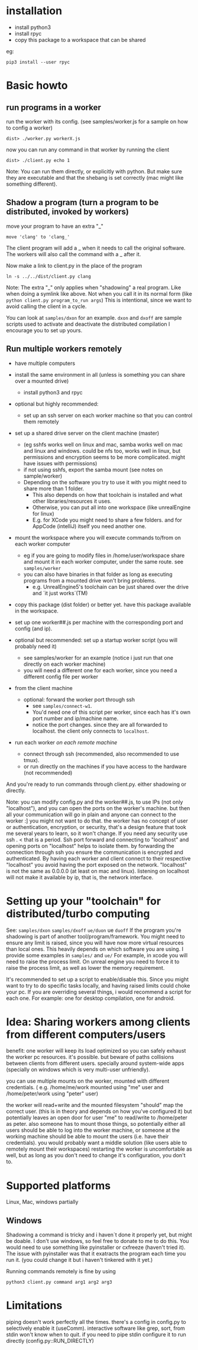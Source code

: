 # installation

* install python3
* install rpyc
* copy this package to a workspace that can be shared
    
eg:
    
    pip3 install --user rpyc 

# Basic howto

## run programs in a worker

run the worker with its config. (see samples/worker.js for a sample on how to config a worker)

    dist> ./worker.py workerX.js

now you can run any command in that worker by running the client

    dist> ./client.py echo 1

Note:
  You can run them directly, or explicitly with python.
  But make sure they are executable and that the shebang is set correctly (mac might like something different).

## Shadow a program (turn a program to be distributed, invoked by workers)

move your program to have an extra "_"

    move 'clang' to 'clang_'

The client program will add a _ when it needs to call the original software.
The workers will also call the command with a _ after it.

Now make a link to client.py in the place of the program

    ln -s ../../dist/client.py clang

Note: The extra "_" only applies when "shadowing" a real program. Like when doing a symlink like above.
Not when you call it in its normal form (like `python client.py program_to_run args`)
This is intentional, since we want to avoid calling the client in a cycle.

You can look at `samples/dxon` for an example.
`dxon` and `dxoff` are sample scripts used to activate and deactivate the distributed compilation
I encourage you to set up yours.

## Run multiple workers remotely 

* have multiple computers
* install the same environment in all (unless is something you can share over a mounted drive)
  * install python3 and rpyc
* optional but highly recommended:
  * set up an ssh server on each worker machine so that you can control them remotely
* set up a shared drive server on the client machine (master)
  * (eg sshfs works well on linux and mac, samba works well on mac and linux and windows. 
    could be nfs too, works well in linux, but permissions and encryption seems to be more complicated. might have issues with permissions)
  * if not using sshfs, export the samba mount (see notes on sample/worker)
  * Depending on the software you try to use it with you might need to share more than 1 folder.
    * This also depends on how that toolchain is installed and what other libraries/resources it uses.
    * Otherwise, you can put all into one workspace (like unrealEngine for linux)
    * E.g. for XCode you might need to share a few folders. and for AppCode (intelliJ) itself you need another one. 
* mount the workspace where you will execute commands to/from on each worker computer
  * eg if you are going to modify files in /home/user/workspace share and mount it in each worker computer,
    under the same route. see `samples/worker`
  * you can also have binaries in that folder as long as executing programs from a mounted drive won't bring problems.
    * e.g. UnrealEngine5's toolchain can be just shared over the drive and ´it just works´(TM)
* copy this package (dist folder) or better yet. have this package available in the workspace.
* set up one worker##.js per machine with the corresponding port and config (and ip). 
* optional but recommended: set up a startup worker script (you will probably need it)
  * see samples/worker for an example (notice i just run that one directly on each worker machine)
  * you will need a different one for each worker, since you need a different config file per worker

* from the client machine
    * optional: forward the worker port through ssh
      * see `samples/connect-w1`. 
      * You'd need one of this script per worker, since each has it's own port number and ip/machine name.
      * notice the port changes. since they are all forwarded to localhost. the client only connects to `localhost`.

* run each worker _on each remote machine_ 
  * connect through ssh (recommended, also recommended to use tmux).
  * or run directly on the machines if you have access to the hardware (not recommended)

And you're ready to run commands through client.py. either shadowing or directly.

Note:
you can modify config.py and the worker##.js, to use IPs (not only "localhost"), and you can open the ports on the worker's machine.
but then all your communication will go in plain and anyone can connect to the worker :] you might not want to do that.
the worker has no concept of user or authentication, encryption, or security, that's a design feature that took me several years to learn, so it won't change.
If you need any security use ssh . < that is a period.
Ssh port forward and connecting to "localhost" and opening ports on "localhost" helps to isolate them.
by forwarding the connection through ssh you ensure the communication is encrypted and authenticated.
By having each worker and client connect to their respective "localhost" you avoid having the port exposed on the network.
"localhost" is not the same as 0.0.0.0 (at least on mac and linux).
listening on localhost will not make it available by ip, that is, the network interface.


# Setting up your "toolchain" for distributed/turbo computing

See: `samples/dxon` `samples/dxoff` `ue/duon` ue `duoff`
If the program you're shadowing is part of another tool/program/framework.
You might need to ensure any limit is raised, since you will have now more virtual resources than local ones.
This heavily depends on which software you are using. I provide some examples in `samples/` and `ue/`
For example, in xcode you will need to raise the process limit.
On unreal engine you need to force it to raise the process limit, as well as lower the memory requirement.

It's recommended to set up a script to enable/disable this. Since you might want to try to do specific tasks locally, and having raised limits could choke your pc.
If you are overriding several things, i would recommend a script for each one. For example: one for desktop compilation, one for android.


# Idea: Sharing workers among clients from different computers/users

benefit: one worker will keep its load optimized so you can safely exhaust the worker pc resources.
it's possible.
but beware of paths collisions between clients from different users.
specially around system-wide apps (specially on windows which is very multi-user unfriendly).

you can use multiple mounts on the worker, mounted with different credentials. 
( e.g.
/home/me/work mounted using "me" user
and /home/peter/work using "peter" user)

the worker will read+write and the mounted filesystem "should" map the correct user. (this is in theory and depends on how you've configured it)
but potentially leaves an open door for user "me" to read/write to /home/peter as peter.
also someone has to mount those things, so potentially either all users should be able to log into the worker machine,
or someone at the working machine should be able to mount the users (i.e. have their credentials).
you would probably want a middle solution (like users able to remotely mount their workspaces)
restarting the worker is uncomfortable as well, but as long as you don't need to change it's configuration, you don't to.

# Supported platforms
Linux, Mac, windows partially

## Windows
Shadowing a command is tricky and i haven´t done it properly yet, but might be doable.
I don't use windows, so feel free to donate to me to do this.
You would need to use something like pyinstaller or cxfreeze (haven't tried it). 
The issue with pyinstaller was that it exatracts the program each time you run it. (you could change it but i haven't tinkered with it yet.)

Running commands remotely is fine by using 
    
    python3 client.py command arg1 arg2 arg3



# Limitations

piping doesn't work perfectly all the times.
there's a config in config.py to selectively enable it (useComm).
interactive software like grep, sort, from stdin won't know when to quit.
if you need to pipe stdin configure it to run directly (config.py::RUN_DIRECTLY)
